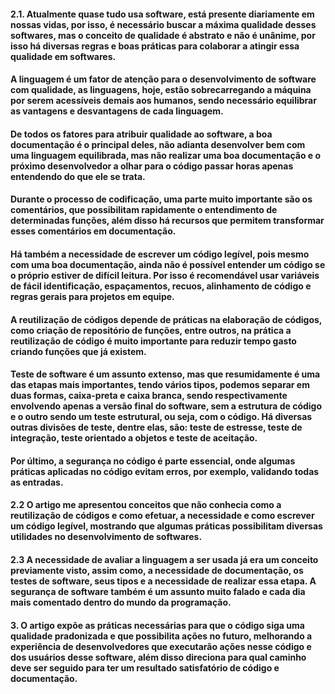 
#### 2.1. Atualmente quase tudo usa software, está presente diariamente em nossas vidas, por isso, é necessário buscar a máxima qualidade desses softwares, mas o conceito de qualidade é abstrato e não é unânime, por isso há diversas regras e boas práticas para colaborar a atingir essa qualidade em softwares.
#### A linguagem é um fator de atenção para o desenvolvimento de software com qualidade, as linguagens, hoje, estão sobrecarregando a máquina por serem acessíveis demais aos humanos, sendo necessário equilibrar as vantagens e desvantagens de cada linguagem.
#### De todos os fatores para atribuir qualidade ao software, a boa documentação é o principal deles, não adianta desenvolver bem com uma linguagem equilibrada, mas não realizar uma boa documentação e o próximo desenvolvedor a olhar para o código passar horas apenas entendendo do que ele se trata.
#### Durante o processo de codificação, uma parte muito importante são os comentários, que possibilitam rapidamente o entendimento de determinadas funções, além disso há recursos que permitem transformar esses comentários em documentação.
#### Há também a necessidade de escrever um código legível, pois mesmo com uma boa documentação, ainda não é possível entender um código se o próprio estiver de difícil leitura. Por isso é recomendável usar variáveis de fácil identificação, espaçamentos, recuos, alinhamento de código e regras gerais para projetos em equipe.
#### A reutilização de códigos depende de práticas na elaboração de códigos, como criação de repositório de funções, entre outros, na prática a reutilização de código é muito importante para reduzir tempo gasto criando funções que já existem.
#### Teste de software é um assunto extenso, mas que resumidamente é uma das etapas mais importantes, tendo vários tipos, podemos separar em duas formas, caixa-preta e caixa branca, sendo respectivamente envolvendo apenas a versão final do software, sem a estrutura de código e o outro sendo um teste estrutural, ou seja, com o código. Há diversas outras divisões de teste, dentre elas, são: teste de estresse, teste de integração, teste orientado a objetos e teste de aceitação. 
#### Por último, a segurança no código é parte essencial, onde algumas práticas aplicadas no código evitam erros, por exemplo, validando todas as entradas.
#### 2.2 O artigo me apresentou conceitos que não conhecia como a reutilização de códigos e como efetuar, a necessidade e como escrever um código legível, mostrando que algumas práticas possibilitam diversas utilidades no desenvolvimento de softwares. 
#### 2.3 A necessidade de avaliar a linguagem a ser usada já era um conceito previamente visto, assim como, a necessidade de documentação, os testes de software, seus tipos e a necessidade de realizar essa etapa. A segurança de software também é um assunto muito falado e cada dia mais comentado dentro do mundo da programação.
#### 3. O artigo expõe as práticas necessárias para que o código siga uma qualidade pradonizada e que possibilita ações no futuro, melhorando a experiência de desenvolvedores que executarão ações nesse código e dos usuários desse software, além disso direciona para qual caminho deve ser seguido para ter um resultado satisfatório de código e documentação. 

